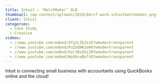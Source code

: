 ```yaml
---
title: Intuit – ‘MatchMaker’ OLD
thumbnail: /wp-content/uploads/2018/04/sf-work-intuitmatchmaker.png
client: Intuit
categories:
  - Case Study
  - Creative
videos:
  - //www.youtube.com/embed/8fy2LZbJezE?wmode=transparent
  - //www.youtube.com/embed/PuZnQHK2eN4?wmode=transparent
  - //www.youtube.com/embed/hor38xXhiIM?wmode=transparent
  - //www.youtube.com/embed/Wa3KvaBxftQ?wmode=transparent
---
```

<p>
 Intuit is connecting small business with
                              accountants using QuickBooks online and the cloud!
</p>

